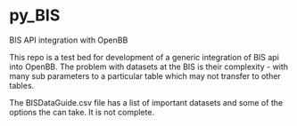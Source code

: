 # py_BIS
BIS API integration with OpenBB

This repo is a test bed for development of a generic integration of BIS api into OpenBB. 
The problem with datasets at the BIS is their complexity - with many sub parameters to a particular table which may not transfer to other tables.

The BISDataGuide.csv file has a list of important datasets and some of the options the can take. It is not complete. 
